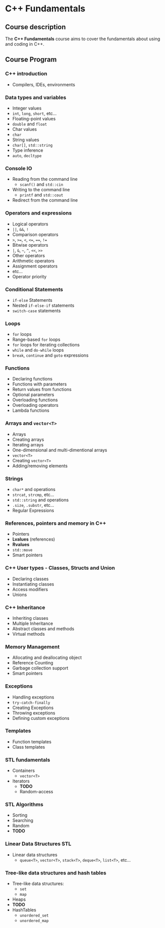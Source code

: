 #   C++ Fundamentals

##  Course description

The **C++ Fundamentals** course aims to cover the fundamentals about using and coding in C++.  

##  Course Program

###  C++ introduction

* Compilers, IDEs, environments

###  Data types and variables

*   Integer values
  *   `int`, `long`, `short`, etc...
*   Floating-point values
  *   `double` and `float`
*   Char values
  *   `char`
*   String values
  *   `char[]`, `std::string`
*   Type inference
  *   `auto`, `decltype`

###  Console IO

* Reading from the command line
  * `scanf()` and `std::cin`
* Writing to the command line
  * `printf` and `std::cout`
* Redirect from the command line

###  Operators and expressions

*   Logical operators
  *   `||`, `&&`, `!`
*   Comparison operators
  *   `>`, `>=`, `<`, `<=`, `==`, `!=`
*   Bitwise operators
  *   `|`, `&`, `~`, `^`, `<<`, `>>`
*   Other operators
  *   Arithmetic operators
  *   Assignment operators
  *   etc...
*   Operator priority

###   Conditional Statements

*   `if-else` Statements
*   Nested `if-else-if` statements
*   `switch-case` statements

###  Loops

*   `for` loops
  *   Range-based `for` loops
  *   `for` loops for iterating collections
*   `while` and `do-while` loops
*   `break`, `continue` and `goto` expressions

###  Functions

*   Declaring functions
  *   Functions with parameters
  *   Return values from functions
  *   Optional parameters
*   Overloading functions
  *   Overloading operators
*   Lambda functions

###  Arrays and `vector<T>`

*   Arrays
  *   Creating arrays
  *   Iterating arrays
  *   One-dimensional and multi-dimentional arrays
*   `vector<T>`
  *   Creating `vector<T>`
  *   Adding/removing elements

###  Strings
*   `char*` and operations
  *   `strcat`, `strcmp`, etc...
*   `std::string` and operations
  *   `.size`, `.substr`, etc...
*   Regular Expressions

###  References, pointers and memory in C++

*   Pointers
*   **Lvalues** (references)
*   **Rvalues**
  *   `std::move`
*   Smart pointers

###  C++ User types - Classes, Structs and Union

*   Declaring classes
*   Instantiating classes
*   Access modifiers
*   Unions

###  C++ Inheritance

*   Inheriting classes
*   Multiple Inheritance
*   Abstract classes and methods
*   Virtual methods

###   Memory Management
*   Allocating and deallocating object
*   Reference Counting
*   Garbage collection support
*   Smart pointers

###   Exceptions

*   Handling exceptions
  *   `try-catch-finally`
*   Creating Exceptions
*   Throwing exceptions
*   Defining custom exceptions

###   Templates
*   Function templates
*   Class templates

###  STL fundamentals
*   Containers
    *   `vector<T>`
*   Iterators
    *   **TODO**
    *   Random-access

###   STL Algorithms
*   Sorting
*   Searching
*   Random
*   **TODO**

###   Linear Data Structures STL
*   Linear data structures
    *   `queue<T>`, `vector<T>`, `stack<T>`, `deque<T>`, `list<T>`, etc...

###  Tree-like data structures and hash tables
*   Tree-like data structures:
    *   `set`
	*   `map`
*   Heaps
  *   **TODO**  
*   HashTables
    *   `unordered_set`
	*   `unordered_map`
